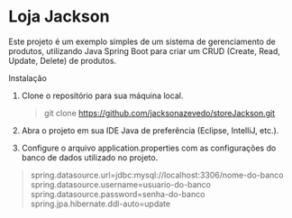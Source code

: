 # Loja Jackson
Este projeto é um exemplo simples de um sistema de gerenciamento de produtos, utilizando Java Spring Boot para criar um CRUD (Create, Read, Update, Delete) de produtos.

Instalação
1. Clone o repositório para sua máquina local.

    > git clone https://github.com/jacksonazevedo/storeJackson.git
    
2. Abra o projeto em sua IDE Java de preferência (Eclipse, IntelliJ, etc.).
3. Configure o arquivo application.properties com as configurações do banco de dados utilizado no projeto.
 >  spring.datasource.url=jdbc:mysql://localhost:3306/nome-do-banco
 >  spring.datasource.username=usuario-do-banco
 >  spring.datasource.password=senha-do-banco
 >  spring.jpa.hibernate.ddl-auto=update
